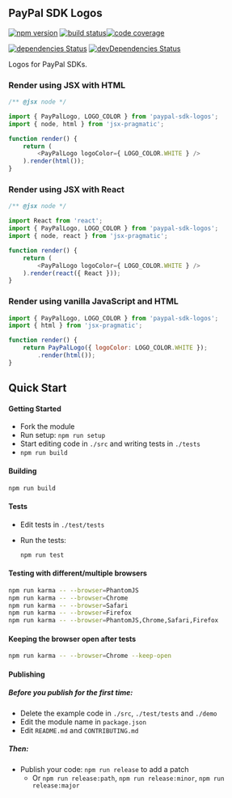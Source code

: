 PayPal SDK Logos
----------------

[![npm version](https://img.shields.io/npm/v/@paypal/sdk-logos.svg?style=flat-square)](https://www.npmjs.com/package/@paypal/sdk-logos) [![build status](https://img.shields.io/travis/paypal/paypal-sdk-logos/master.svg?style=flat-square)](https://travis-ci.org/paypal/paypal-sdk-logos)[![code coverage](https://img.shields.io/codecov/c/github/paypal/paypal-sdk-logos.svg?style=flat-square)](https://codecov.io/github/paypal/paypal-sdk-logos/)

[![dependencies Status](https://david-dm.org/paypal/paypal-sdk-logos/status.svg)](https://david-dm.org/paypal/paypal-sdk-logos) [![devDependencies Status](https://david-dm.org/paypal/paypal-sdk-logos/dev-status.svg)](https://david-dm.org/paypal/paypal-sdk-logos?type=dev)

Logos for PayPal SDKs. 

### Render using JSX with HTML

```javascript
/** @jsx node */

import { PayPalLogo, LOGO_COLOR } from 'paypal-sdk-logos';
import { node, html } from 'jsx-pragmatic';

function render() {
    return (
        <PayPalLogo logoColor={ LOGO_COLOR.WHITE } />
    ).render(html());
}
```

### Render using JSX with React

```javascript
/** @jsx node */

import React from 'react';
import { PayPalLogo, LOGO_COLOR } from 'paypal-sdk-logos';
import { node, react } from 'jsx-pragmatic';

function render() {
    return (
        <PayPalLogo logoColor={ LOGO_COLOR.WHITE } />
    ).render(react({ React }));
}
```

### Render using vanilla JavaScript and HTML

```javascript
import { PayPalLogo, LOGO_COLOR } from 'paypal-sdk-logos';
import { html } from 'jsx-pragmatic';

function render() {
    return PayPalLogo({ logoColor: LOGO_COLOR.WHITE });
        .render(html());
}
```

Quick Start
-----------

#### Getting Started

- Fork the module
- Run setup: `npm run setup`
- Start editing code in `./src` and writing tests in `./tests`
- `npm run build`

#### Building

```bash
npm run build
```

#### Tests

- Edit tests in `./test/tests`
- Run the tests:

  ```bash
  npm run test
  ```

#### Testing with different/multiple browsers

```bash
npm run karma -- --browser=PhantomJS
npm run karma -- --browser=Chrome
npm run karma -- --browser=Safari
npm run karma -- --browser=Firefox
npm run karma -- --browser=PhantomJS,Chrome,Safari,Firefox
```

#### Keeping the browser open after tests

```bash
npm run karma -- --browser=Chrome --keep-open
```

#### Publishing

##### Before you publish for the first time:

- Delete the example code in `./src`, `./test/tests` and `./demo`
- Edit the module name in `package.json`
- Edit `README.md` and `CONTRIBUTING.md`

##### Then:

- Publish your code: `npm run release` to add a patch
  - Or `npm run release:path`, `npm run release:minor`, `npm run release:major`

